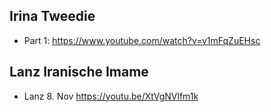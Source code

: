 ## Irina Tweedie

-   Part 1: <https://www.youtube.com/watch?v=v1mFqZuEHsc>

## Lanz Iranische Imame

-   Lanz 8. Nov <https://youtu.be/XtVgNVlfm1k>
